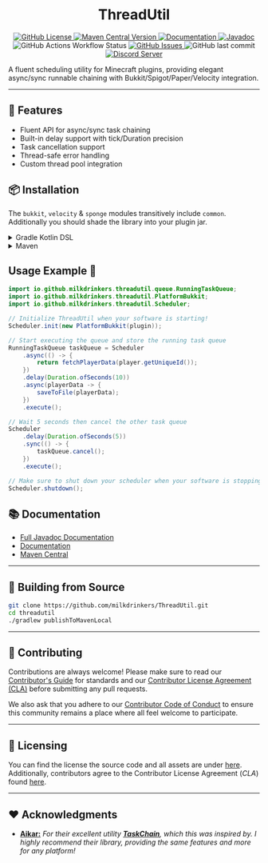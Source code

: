 <h1 style="text-align:center;">ThreadUtil</h1>

<p style="text-align:center;">
    <a href="https://github.com/milkdrinkers/ThreadUtil/blob/main/LICENSE">
        <img alt="GitHub License" src="https://img.shields.io/github/license/milkdrinkers/ThreadUtil?style=for-the-badge&color=blue&labelColor=141417">
    </a>
    <a href="https://central.sonatype.com/artifact/io.github.milkdrinkers/threadutil-common">
        <img alt="Maven Central Version" src="https://img.shields.io/maven-central/v/io.github.milkdrinkers/threadutil-common?style=for-the-badge&labelColor=141417">
    </a>
    <a href="https://milkdrinkers.athyrium.eu/threadutil">
        <img alt="Documentation" src="https://img.shields.io/badge/DOCUMENTATION-900C3F?style=for-the-badge&labelColor=141417">
    </a>
    <a href="https://javadoc.io/doc/io.github.milkdrinkers/threadutil-common">
        <img alt="Javadoc" src="https://img.shields.io/badge/JAVADOC-8A2BE2?style=for-the-badge&labelColor=141417">
    </a>
    <img alt="GitHub Actions Workflow Status" src="https://img.shields.io/github/actions/workflow/status/milkdrinkers/ThreadUtil/ci.yml?style=for-the-badge&labelColor=141417">
    <a href="https://github.com/milkdrinkers/ThreadUtil/issues">
        <img alt="GitHub Issues" src="https://img.shields.io/github/issues/milkdrinkers/ThreadUtil?style=for-the-badge&labelColor=141417">
    </a>
    <img alt="GitHub last commit" src="https://img.shields.io/github/last-commit/milkdrinkers/ThreadUtil?style=for-the-badge&labelColor=141417">
    <a href="https://discord.gg/cG5uWvUcM6">
        <img alt="Discord Server" src="https://img.shields.io/discord/1008300159333040158?style=for-the-badge&logo=discord&logoColor=ffffff&label=discord&labelColor=141417&color=%235865F2">
    </a>
</p>

A fluent scheduling utility for Minecraft plugins, providing elegant async/sync runnable chaining with Bukkit/Spigot/Paper/Velocity integration.

---

## 🌟 Features
- Fluent API for async/sync task chaining
- Built-in delay support with tick/Duration precision
- Task cancellation support
- Thread-safe error handling
- Custom thread pool integration

## 📦 Installation

The `bukkit`, `velocity` & `sponge` modules transitively include `common`. Additionally you should shade the library into your plugin jar.

<details>
<summary>Gradle Kotlin DSL</summary>

```kotlin
repositories {
    mavenCentral()
}

dependencies {
    implementation("io.github.milkdrinkers:threadutil-common:VERSION")
    implementation("io.github.milkdrinkers:threadutil-bukkit:VERSION")
    implementation("io.github.milkdrinkers:threadutil-sponge:VERSION")
    implementation("io.github.milkdrinkers:threadutil-velocity:VERSION")
}
```
</details>

<details>
<summary>Maven</summary>

```xml
<project>
    <dependencies>
        <dependency>
            <groupId>io.github.milkdrinkers</groupId>
            <artifactId>threadutil-common</artifactId>
            <version>VERSION</version>
        </dependency>
        <dependency>
            <groupId>io.github.milkdrinkers</groupId>
            <artifactId>threadutil-bukkit</artifactId>
            <version>VERSION</version>
        </dependency>
        <dependency>
            <groupId>io.github.milkdrinkers</groupId>
            <artifactId>threadutil-sponge</artifactId>
            <version>VERSION</version>
        </dependency>
        <dependency>
            <groupId>io.github.milkdrinkers</groupId>
            <artifactId>threadutil-velocity</artifactId>
            <version>VERSION</version>
        </dependency>
    </dependencies>
</project>
```
</details>

## Usage Example 🚀
```java
import io.github.milkdrinkers.threadutil.queue.RunningTaskQueue;
import io.github.milkdrinkers.threadutil.PlatformBukkit;
import io.github.milkdrinkers.threadutil.Scheduler;

// Initialize ThreadUtil when your software is starting!
Scheduler.init(new PlatformBukkit(plugin));

// Start executing the queue and store the running task queue
RunningTaskQueue taskQueue = Scheduler
    .async(() -> {
        return fetchPlayerData(player.getUniqueId());
    })
    .delay(Duration.ofSeconds(10))
    .async(playerData -> {
        saveToFile(playerData);
    })
    .execute();

// Wait 5 seconds then cancel the other task queue
Scheduler
    .delay(Duration.ofSeconds(5))
    .sync(() -> {
        taskQueue.cancel();
    })
    .execute();

// Make sure to shut down your scheduler when your software is stopping!
Scheduler.shutdown();
```

## 📚 Documentation 

- [Full Javadoc Documentation](https://javadoc.io/doc/io.github.milkdrinkers/threadutil-common)
- [Documentation](https://milkdrinkers.athyrium.eu/threadutil)
- [Maven Central](https://central.sonatype.com/search?q=threadutil&namespace=io.github.milkdrinkers)

---

## 🔨 Building from Source 

```bash
git clone https://github.com/milkdrinkers/ThreadUtil.git
cd threadutil
./gradlew publishToMavenLocal
```

---

## 🔧 Contributing

Contributions are always welcome! Please make sure to read our [Contributor's Guide](CONTRIBUTING.md) for standards and our [Contributor License Agreement (CLA)](CONTRIBUTOR_LICENSE_AGREEMENT.md) before submitting any pull requests.

We also ask that you adhere to our [Contributor Code of Conduct](CODE_OF_CONDUCT.md) to ensure this community remains a place where all feel welcome to participate.

---

## 📝 Licensing

You can find the license the source code and all assets are under [here](../LICENSE). Additionally, contributors agree to the Contributor License Agreement \(*CLA*\) found [here](CONTRIBUTOR_LICENSE_AGREEMENT.md).

---

## ❤️ Acknowledgments

- **[Aikar:](https://github.com/aikar)** _For their excellent utility [__TaskChain__](https://github.com/aikar/TaskChain/), which this was inspired by. I highly recommend their library, providing the same features and more for any platform!_
